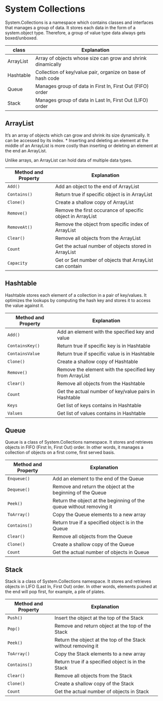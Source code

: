 # System Collections

System.Collections is a namespace which contains classes and interfaces that manages a group of data. It stores each data in the form of a system.object type. Therefore, a group of value type data always gets boxed/unboxed.

| class     | Explanation                                                 |
| --------- | ----------------------------------------------------------- |
| ArrayList | Array of objects whose size can grow and shrink dinamically |
| Hashtable | Collection of key/value pair, organize on base of hash code |
| Queue     | Manages group of data in First In, First Out (FIFO) order   |
| Stack     | Manages group of data in Last In, First Out (LIFO) order    |

## ArrayList

It’s an array of objects which can grow and shrink its size dynamically. It can be accessed by its index. * Inserting and deleting an element at the middle of an ArrayList is more costly than inserting or deleting an element at the end an ArrayList.

Unlike arrays, an ArrayList can hold data of multiple data types.

| Method and Property | Explanation                                                |
| ------------------- | ---------------------------------------------------------- |
| `Add()`             | Add an object to the end of ArrayList                      |
| `Contains()`        | Return true if specific object is in ArrayList             |
| `Clone()`           | Create a shallow copy of ArrayList                         |
| `Remove()`          | Remove the first occurance of specific object in ArrayList |
| `RemoveAt()`        | Remove the object from specific index of ArrayList         |
| `Clear()`           | Remove all objects from the ArrayList                      |
| `Count`             | Get the actual number of objects stored in ArrayList       |
| `Capacity`          | Get or Set number of objects that ArrayList can contain    |

## Hashtable

Hashtable stores each element of a collection in a pair of key/values. It optimizes the lookups by computing
the hash key and stores it to access the value against it.

| Method and Property | Explanation                                              |
| ------------------- | -------------------------------------------------------- |
| `Add()`             | Add an element with the specified key and value          |
| `ContainsKey()`     | Return true if specific key is in Hashtable              |
| `ContainsValue`     | Return true if specific value is in Hashtable            |
| `Clone()`           | Create a shallow copy of Hashtable                       |
| `Remove()`          | Remove the element with the specified key from ArrayList |
| `Clear()`           | Remove all objects from the Hashtable                    |
| `Count`             | Get the actual number of key/value pairs in Hashtable    |
| `Keys`              | Get list of keys contains in Hashtable                   |
| `Values`            | Get list of values contains in Hashtable                 |

## Queue

Queue is a class of System.Collections namespace. It stores and retrieves objects in FIFO (First In, First Out) order. In other words, it manages a collection of objects on a first come, first served basis.

| Method and Property | Explanation                                                         |
| ------------------- | ------------------------------------------------------------------- |
| `Enqueue()`         | Add an element to the end of the Queue                              |
| `Dequeue()`         | Remove and return the object at the beginning of the Queue          |
| `Peek()`            | Return the object at the beginning of the queue without removing it |
| `ToArray()`         | Copy the Queue elements to a new array                              |
| `Contains()`        | Return true if a specified object is in the Queue                   |
| `Clear()`           | Remove all objects from the Queue                                   |
| `Clone()`           | Create a shallow copy of the Queue                                  |
| `Count`             | Get the actual number of objects in Queue                           |

## Stack

Stack is a class of System.Collections namespace. It stores and retrieves objects in LIFO (Last In, First Out) order. In other words, elements pushed at the end will pop first, for example, a pile of plates.

| Method and Property | Explanation                                                   |
| ------------------- | ------------------------------------------------------------- |
| `Push()`            | Insert the object at the top of the Stack                     |
| `Pop()`             | Remove and return object at the top of the Stack              |
| `Peek()`            | Return the object at the top of the Stack without removing it |
| `ToArray()`         | Copy the Stack elements to a new array                        |
| `Contains()`        | Return true if a specified object is in the Stack             |
| `Clear()`           | Remove all objects from the Stack                             |
| `Clone()`           | Create a shallow copy of the Stack                            |
| `Count`             | Get the actual number of objects in Stack                     |